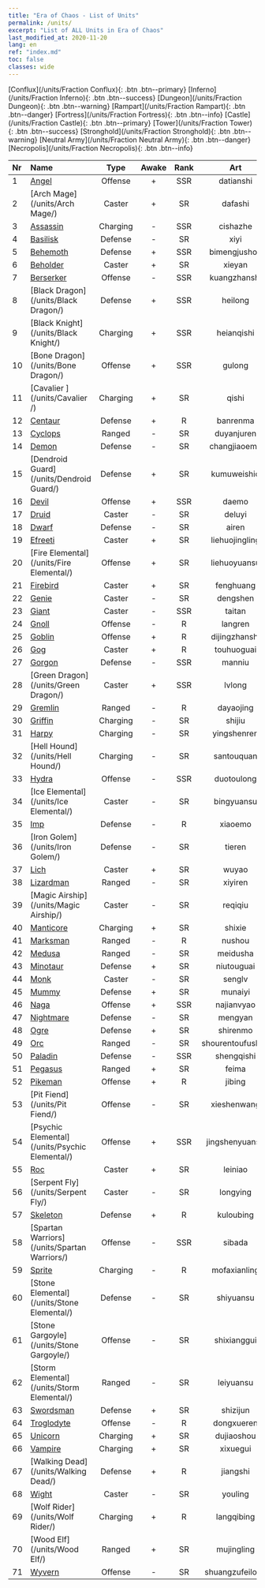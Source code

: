 ```yaml
---
title: "Era of Chaos - List of Units"
permalink: /units/
excerpt: "List of ALL Units in Era of Chaos"
last_modified_at: 2020-11-20
lang: en
ref: "index.md"
toc: false
classes: wide
---
```

 [Conflux](/units/Fraction Conflux){: .btn .btn--primary} [Inferno](/units/Fraction Inferno){: .btn .btn--success} [Dungeon](/units/Fraction Dungeon){: .btn .btn--warning} [Rampart](/units/Fraction Rampart){: .btn .btn--danger} [Fortress](/units/Fraction Fortress){: .btn .btn--info} [Castle](/units/Fraction Castle){: .btn .btn--primary} [Tower](/units/Fraction Tower){: .btn .btn--success} [Stronghold](/units/Fraction Stronghold){: .btn .btn--warning} [Neutral Army](/units/Fraction Neutral Army){: .btn .btn--danger} [Necropolis](/units/Fraction Necropolis){: .btn .btn--info} 

  | Nr |         Name        |   Type   | Awake |    Rank   |      Art      |  class  |    s   |   label   |    HP     |
  |:---|:--------------------|:--------:|:-----:|:---------:|:-------------:|:-------:|:------:|:---------:|:----------|
  | 1 | [Angel](/units/Angel/) | Offense | + | SSR | datianshi | 1 |   |  3(2) |  5431  |
  | 2 | [Arch Mage](/units/Arch Mage/) | Caster | + | SR | dafashi | 5 |  1 |  2(6) |  1324  |
  | 3 | [Assassin](/units/Assassin/) | Charging | - | SSR | cishazhe | 3 |  1 |  3() |  2119  |
  | 4 | [Basilisk](/units/Basilisk/) | Defense | - | SR | xiyi | 2 |  3 |  2() |  2859  |
  | 5 | [Behemoth](/units/Behemoth/) | Defense | + | SSR | bimengjushou | 2 |  4 |  3(5) |  10182  |
  | 6 | [Beholder](/units/Beholder/) | Caster | + | SR | xieyan | 5 |  2 |  1(7) |  744  |
  | 7 | [Berserker](/units/Berserker/) | Offense | - | SSR | kuangzhanshi | 1 |  2 |  3(5) |  5317  |
  | 8 | [Black Dragon](/units/Black Dragon/) | Defense | + | SSR | heilong | 2 |  4 |  3(7) |  8712  |
  | 9 | [Black Knight](/units/Black Knight/) | Charging | + | SSR | heianqishi | 3 |  2 |  2(10) |  910  |
  | 10 | [Bone Dragon](/units/Bone Dragon/) | Offense | + | SSR | gulong | 1 |  4 |  3(1) |  5770  |
  | 11 | [Cavalier ](/units/Cavalier /) | Charging | + | SR | qishi | 3 |  2 |  2(2) |  811  |
  | 12 | [Centaur](/units/Centaur/) | Defense | + | R | banrenma | 2 |  1 |  1(3) |  2691  |
  | 13 | [Cyclops](/units/Cyclops/) | Ranged | - | SR | duyanjuren | 4 |  4 |  2(5) |  5091  |
  | 14 | [Demon](/units/Demon/) | Defense | - | SR | changjiaoemo | 2 |  51 |  2() |  2489  |
  | 15 | [Dendroid Guard](/units/Dendroid Guard/) | Defense | + | SR | kumuweishio | 2 |  4 |  2(3) |  10182  |
  | 16 | [Devil](/units/Devil/) | Offense | + | SSR | daemo | 1 |   |  3(4) |  5431  |
  | 17 | [Druid](/units/Druid/) | Caster | - | SR | deluyi | 5 |  1 |  1(3) |  844  |
  | 18 | [Dwarf](/units/Dwarf/) | Defense | - | SR | airen | 2 |  1 |  1(3) |  1324  |
  | 19 | [Efreeti](/units/Efreeti/) | Caster | + | SR | liehuojingling | 5 |  51 |  2() |  1446  |
  | 20 | [Fire Elemental](/units/Fire Elemental/) | Offense | + | SR | liehuoyuansu | 1 |  2 |  2(11) |  1682  |
  | 21 | [Firebird](/units/Firebird/) | Caster | + | SR | fenghuang | 5 |  4 |  2(11) |  4525  |
  | 22 | [Genie](/units/Genie/) | Caster | - | SR | dengshen | 5 |  2 |  2(6) |  662  |
  | 23 | [Giant](/units/Giant/) | Caster | - | SSR | taitan | 5 |  4 |  3(6) |  5431  |
  | 24 | [Gnoll](/units/Gnoll/) | Offense | - | R | langren | 1 |  1 |  1() |  761  |
  | 25 | [Goblin](/units/Goblin/) | Offense | + | R | dijingzhanshi | 1 |  1 |  1(5) |  761  |
  | 26 | [Gog](/units/Gog/) | Caster | + | R | touhuoguai | 5 |  51 |  1() |  629  |
  | 27 | [Gorgon](/units/Gorgon/) | Defense | - | SSR | manniu | 2 |  2 |  3() |  3094  |
  | 28 | [Green Dragon](/units/Green Dragon/) | Caster | + | SSR | lvlong | 5 |  4 |  3(3) |  4525  |
  | 29 | [Gremlin](/units/Gremlin/) | Ranged | - | R | dayaojing | 4 |  1 |  1(6) |  645  |
  | 30 | [Griffin](/units/Griffin/) | Charging | - | SR | shijiu | 3 |  1 |  1(2) |  1850  |
  | 31 | [Harpy](/units/Harpy/) | Charging | - | SR | yingshenren | 3 |  1 |  1(7) |  860  |
  | 32 | [Hell Hound](/units/Hell Hound/) | Charging | - | SR | santouquan | 3 |  51 |  1() |  827  |
  | 33 | [Hydra](/units/Hydra/) | Offense | - | SSR | duotoulong | 1 |  4 |  3() |  5770  |
  | 34 | [Ice Elemental](/units/Ice Elemental/) | Caster | - | SR | bingyuansu | 5 |  1 |  2(11) |  744  |
  | 35 | [Imp](/units/Imp/) | Defense | - | R | xiaoemo | 2 |  51 |  1() |  1224  |
  | 36 | [Iron Golem](/units/Iron Golem/) | Defense | - | SR | tieren | 2 |  2 |  1(6) |  1850  |
  | 37 | [Lich](/units/Lich/) | Caster | + | SR | wuyao | 5 |  1 |  2(1) |  1581  |
  | 38 | [Lizardman](/units/Lizardman/) | Ranged | - | SR | xiyiren | 4 |  1 |  2() |  1144  |
  | 39 | [Magic Airship](/units/Magic Airship/) | Caster | - | SR | reqiqiu | 5 |  1 |  2(3) |  1715  |
  | 40 | [Manticore](/units/Manticore/) | Charging | + | SR | shixie | 3 |  2 |  2(7) |  1917  |
  | 41 | [Marksman](/units/Marksman/) | Ranged | - | R | nushou | 4 |  1 |  1(2) |  438  |
  | 42 | [Medusa](/units/Medusa/) | Ranged | - | SR | meidusha | 4 |  2 |  2(7) |  1144  |
  | 43 | [Minotaur](/units/Minotaur/) | Defense | + | SR | niutouguai | 2 |  2 |  2(7) |  2725  |
  | 44 | [Monk](/units/Monk/) | Caster | - | SR | senglv | 5 |  1 |  2(2) |  662  |
  | 45 | [Mummy](/units/Mummy/) | Defense | + | SR | munaiyi | 2 |  2 |  2(10) |  2691  |
  | 46 | [Naga](/units/Naga/) | Offense | + | SSR | najianvyao | 1 |  1 |  3(6) |  811  |
  | 47 | [Nightmare](/units/Nightmare/) | Defense | - | SR | mengyan | 2 |  51 |  2(4) |  2691  |
  | 48 | [Ogre](/units/Ogre/) | Defense | + | SR | shirenmo | 2 |  2 |  2() |  2523  |
  | 49 | [Orc](/units/Orc/) | Ranged | - | SR | shourentoufushou | 4 |  1 |  2(5) |  662  |
  | 50 | [Paladin](/units/Paladin/) | Defense | - | SSR | shengqishi | 2 |  2 |  3(2) |  2589  |
  | 51 | [Pegasus](/units/Pegasus/) | Ranged | + | SR | feima | 4 |  1 |  2(3) |  1144  |
  | 52 | [Pikeman](/units/Pikeman/) | Offense | + | R | jibing | 1 |  1 |  1(2) |  645  |
  | 53 | [Pit Fiend](/units/Pit Fiend/) | Offense | - | SR | xieshenwang | 1 |  51 |  2() |  1850  |
  | 54 | [Psychic Elemental](/units/Psychic Elemental/) | Offense | + | SSR | jingshenyuansu | 1 |  2 |  3(11) |  1749  |
  | 55 | [Roc](/units/Roc/) | Caster | + | SR | leiniao | 5 |  4 |  2(5) |  4978  |
  | 56 | [Serpent Fly](/units/Serpent Fly/) | Caster | - | SR | longying | 5 |  1 |  2() |  1615  |
  | 57 | [Skeleton](/units/Skeleton/) | Defense | + | R | kuloubing | 2 |  1 |  1(1) |  1158  |
  | 58 | [Spartan Warriors](/units/Spartan Warriors/) | Offense | - | SSR | sibada | 1 |  1 |  3() |  2825  |
  | 59 | [Sprite](/units/Sprite/) | Charging | - | R | mofaxianling | 3 |  1 |  2(11) |  993  |
  | 60 | [Stone Elemental](/units/Stone Elemental/) | Defense | - | SR | shiyuansu | 2 |  2 |  2(11) |  2825  |
  | 61 | [Stone Gargoyle](/units/Stone Gargoyle/) | Offense | - | SR | shixianggui | 1 |  1 |  1(6) |  300  |
  | 62 | [Storm Elemental](/units/Storm Elemental/) | Ranged | - | SR | leiyuansu | 4 |  1 |  2(11) |  662  |
  | 63 | [Swordsman](/units/Swordsman/) | Defense | + | SR | shizijun | 2 |  1 |  2(2) |  1324  |
  | 64 | [Troglodyte](/units/Troglodyte/) | Offense | - | R | dongxueren | 1 |  1 |  1(7) |  744  |
  | 65 | [Unicorn](/units/Unicorn/) | Charging | + | SR | dujiaoshou | 3 |  2 |  2(3) |  1850  |
  | 66 | [Vampire](/units/Vampire/) | Charging | + | SR | xixuegui | 3 |  1 |  2(10) |  910  |
  | 67 | [Walking Dead](/units/Walking Dead/) | Defense | + | R | jiangshi | 2 |  1 |  1(10) |  2758  |
  | 68 | [Wight](/units/Wight/) | Caster | - | SR | youling | 5 |  1 |  1(10) |  662  |
  | 69 | [Wolf Rider](/units/Wolf Rider/) | Charging | + | R | langqibing | 3 |  2 |  1(5) |  860  |
  | 70 | [Wood Elf](/units/Wood Elf/) | Ranged | + | SR | mujingling | 4 |  1 |  1(3) |  438  |
  | 71 | [Wyvern](/units/Wyvern/) | Offense | - | SR | shuangzufeilong | 1 |  2 |  2() |  5544  |
